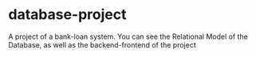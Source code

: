 # database-project

A project of a bank-loan system. You can see the Relational Model of the Database, as well as the backend-frontend of the project
